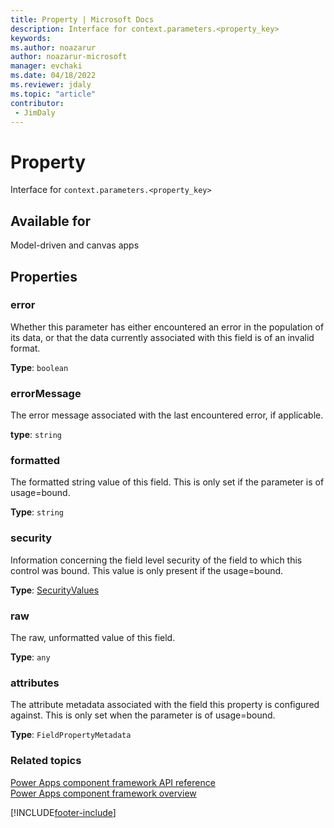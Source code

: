```yaml
---
title: Property | Microsoft Docs
description: Interface for context.parameters.<property_key>
keywords:
ms.author: noazarur
author: noazarur-microsoft
manager: evchaki
ms.date: 04/18/2022
ms.reviewer: jdaly
ms.topic: "article"
contributor:
 - JimDaly
---
```


# Property

Interface for `context.parameters.<property_key>`

## Available for

Model-driven and canvas apps

## Properties

### error

Whether this parameter has either encountered an error in the population of its data, or that the data currently associated with this field is of an invalid format.

**Type**: `boolean`

### errorMessage

The error message associated with the last encountered error, if applicable.

**type**: `string`

### formatted

The formatted string value of this field. This is only set if the parameter is of usage=bound.

**Type**: `string`


### security

Information concerning the field level security of the field to which this control was bound. This value is only present if the usage=bound.

**Type**: [SecurityValues](securityvalues.md)


### raw

The raw, unformatted value of this field.

**Type**: `any`

### attributes

The attribute metadata associated with the field this property is configured against. This is only set when the parameter is of usage=bound.

**Type**:  `FieldPropertyMetadata`


### Related topics

[Power Apps component framework API reference](../reference/index.md)<br/>
[Power Apps component framework overview](../overview.md)


[!INCLUDE[footer-include](../../../includes/footer-banner.md)]
